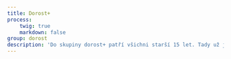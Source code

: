 ```yaml
---
title: Dorost+
process:
    twig: true
    markdown: false
group: dorost
description: 'Do skupiny dorost+ patří všichni starší 15 let. Tady už je to tvrdá dřina, náročné tréninky a při závodě samé kopce a hustníky. Odměnou nám jsou silné zážitky skvělý kolektiv, a kamarádi na celý život.'
---
```


